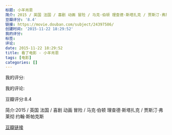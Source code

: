 ```yaml
---
标题: 小羊肖恩
简介: 2015 / 英国 法国 / 喜剧 动画 冒险 / 马克·伯顿 理查德·斯塔扎克 / 贾斯汀·弗莱彻 约翰·斯帕克斯
豆瓣评分: '8.4'
链接: https://movie.douban.com/subject/24397586/
创建时间: '2015-11-22 18:29:52'
我的评分:
标签:
评论:
date: 2015-11-22 18:29:52
title: 看了电影 - 小羊肖恩
tags: [电影]
categories: []
---
```


我的评分:

我的评论:

豆瓣评分:8.4

简介:2015 / 英国 法国 / 喜剧 动画 冒险 / 马克·伯顿 理查德·斯塔扎克 / 贾斯汀·弗莱彻 约翰·斯帕克斯

[豆瓣链接](https://movie.douban.com/subject/24397586/)


